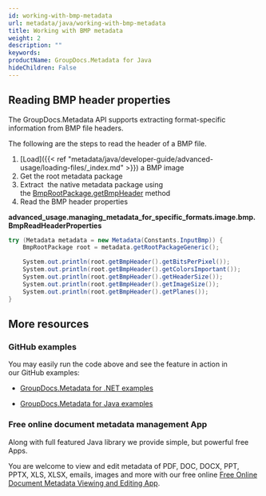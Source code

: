 ```yaml
---
id: working-with-bmp-metadata
url: metadata/java/working-with-bmp-metadata
title: Working with BMP metadata
weight: 2
description: ""
keywords: 
productName: GroupDocs.Metadata for Java
hideChildren: False
---
```

## Reading BMP header properties

The GroupDocs.Metadata API supports extracting format-specific information from BMP file headers.

The following are the steps to read the header of a BMP file.

1.  [Load]({{< ref "metadata/java/developer-guide/advanced-usage/loading-files/_index.md" >}}) a BMP image
2.  Get the root metadata package
3.  Extract  the native metadata package using the [BmpRootPackage.getBmpHeader](https://apireference.groupdocs.com/metadata/java/com.groupdocs.metadata.core/BmpRootPackage#getBmpHeader()) method
4.  Read the BMP header properties

**advanced\_usage.managing\_metadata\_for\_specific\_formats.image.bmp.BmpReadHeaderProperties**

```csharp
try (Metadata metadata = new Metadata(Constants.InputBmp)) {
	BmpRootPackage root = metadata.getRootPackageGeneric();

	System.out.println(root.getBmpHeader().getBitsPerPixel());
	System.out.println(root.getBmpHeader().getColorsImportant());
	System.out.println(root.getBmpHeader().getHeaderSize());
	System.out.println(root.getBmpHeader().getImageSize());
	System.out.println(root.getBmpHeader().getPlanes());
}
```

## More resources

### GitHub examples

You may easily run the code above and see the feature in action in our GitHub examples:

*   [GroupDocs.Metadata for .NET examples](https://github.com/groupdocs-metadata/GroupDocs.Metadata-for-.NET)
    
*   [GroupDocs.Metadata for Java examples](https://github.com/groupdocs-metadata/GroupDocs.Metadata-for-Java)
    

### Free online document metadata management App

Along with full featured Java library we provide simple, but powerful free Apps.

You are welcome to view and edit metadata of PDF, DOC, DOCX, PPT, PPTX, XLS, XLSX, emails, images and more with our free online [Free Online Document Metadata Viewing and Editing App](https://products.groupdocs.app/metadata).
